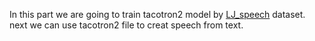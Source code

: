 In this part we are going to train tacotron2 model by [LJ_speech](https://keithito.com/LJ-Speech-Dataset/) dataset.\
next we can use tacotron2 file to creat speech from text.
